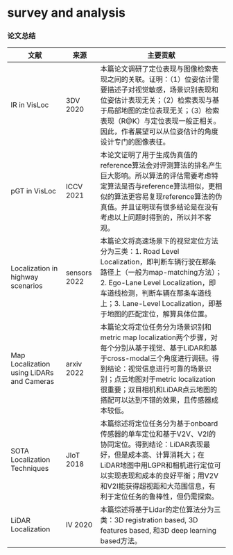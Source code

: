# survey and analysis

### 论文总结

| 文献                                        | 来源           | 主要贡献                                                                                                                                                                              |
| ----------------------------------------- | ------------ | --------------------------------------------------------------------------------------------------------------------------------------------------------------------------------- |
| IR in VisLoc                              | 3DV 2020     | 本篇论文调研了定位表现与图像检索表现之间的关联。证明：（1）位姿估计需要描述子对视觉敏感，场景识别表现和位姿估计表现无关；（2）检索表现与基于局部地图的定位表现无关；（3）检索表现（R@K）与定位表现一般正相关。因此，作者展望可以从位姿估计的角度设计专门的图像表征。                                             |
| pGT in VisLoc                             | ICCV 2021    | 本论文证明了用于生成伪真值的reference算法会对评测算法的排名产生巨大影响。所以算法的评估需要考虑特定算法是否与reference算法相似，更相似的算法更容易复现reference算法的伪真值。并且证明现有很多结论是在没有考虑以上问题时得到的，所以并不客观。                                              |
| Localization in highway scenarios         | sensors 2022 | 本篇论文将高速场景下的视觉定位方法分为三类：1. Road Level Localization，即判断车辆行驶在那条路径上（一般为map-matching方法）；2. Ego-Lane Level Localization，即车道线检测，判断车辆在那条车道线上；3. Lane-Level Localization，即基于地图的匹配定位，解算具体位置。 |
| Map Localization using LiDARs and Cameras | arxiv 2022   | 本篇论文将定位任务分为场景识别和metric map localization两个步骤，对每个分别从基于视觉、基于LiDAR和基于cross-modal三个角度进行调研。得到结论：视觉信息进行可靠的场景识别；点云地图对于metric localization很重要；双目相机和LiDAR点云地图的搭配可以达到不错的效果，且传感器成本较低。         |
| SOTA Localization Techniques              | JIoT 2018    | 本篇综述将定位任务分为基于onboard传感器的单车定位和基于V2V、V2I的协同定位。得到结论：LiDAR表现最好，但是成本高、计算消耗大；在LiDAR地图中用LGPR和相机进行定位可以实现表现和成本的良好平衡；用V2V和V2I能获得超视距和大范围信息，有利于定位任务的鲁棒性，但仍需探索。                                |
| LiDAR Localization                        | IV 2020      | 本篇综述将基于Lidar的定位算法分为三类：3D registration based, 3D features based, 和3D deep learning based方法。                                                                                        |
